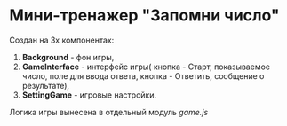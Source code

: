 # Мини-тренажер "Запомни число"

Создан на 3х компонентах: 
  1. **Background** - фон игры,
  1. **GameInterface** - интерфейс игры( кнопка - Старт, показываемое число, поле для ввода ответа, кнопка - Ответить, сообщение о результате),
  1. **SettingGame** - игровые настройки.

Логика игры вынесена в отдельный модуль *game.js*
 
